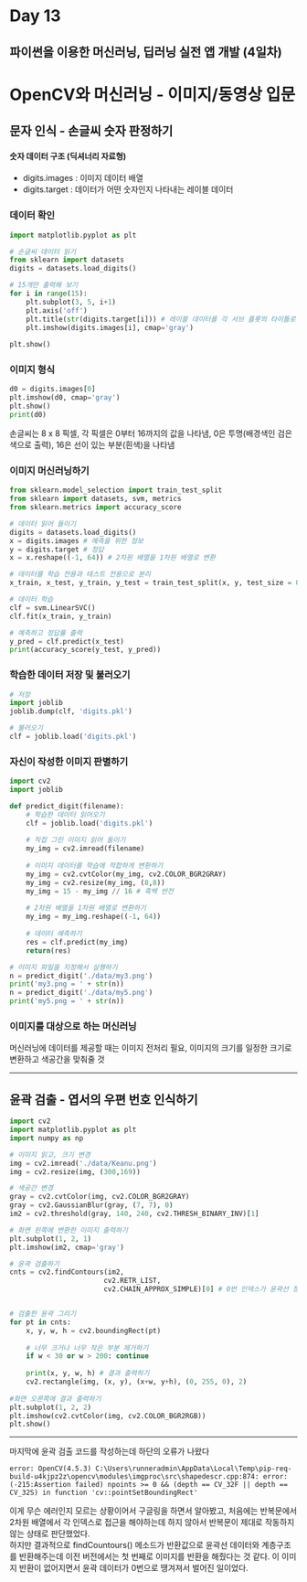 # Day 13
## 파이썬을 이용한 머신러닝, 딥러닝 실전 앱 개발 (4일차)
# OpenCV와 머신러닝 - 이미지/동영상 입문
## 문자 인식 - 손글씨 숫자 판정하기
#### 숫자 데이터 구조 (딕셔너리 자료형)
- digits.images : 이미지 데이터 배열
- digits.target : 데이터가 어떤 숫자인지 나타내는 레이블 데이터

### 데이터 확인
```python
import matplotlib.pyplot as plt

# 손글씨 데이터 읽기
from sklearn import datasets
digits = datasets.load_digits()

# 15개만 출력해 보기
for i in range(15):
    plt.subplot(3, 5, i+1)
    plt.axis('off')
    plt.title(str(digits.target[i])) # 레이블 데이터를 각 서브 플롯의 타이틀로 출력
    plt.imshow(digits.images[i], cmap='gray') 
    
plt.show()
```

### 이미지 형식
```python
d0 = digits.images[0]
plt.imshow(d0, cmap='gray')
plt.show()
print(d0)
```
손글씨는 8 x 8 픽셀, 각 픽셀은 0부터 16까지의 값을 나타냄, 0은 투명(배경색인 검은색으로 출력), 16은 선이 있는 부분(흰색)을 나타냄

### 이미지 머신러닝하기
```python
from sklearn.model_selection import train_test_split
from sklearn import datasets, svm, metrics
from sklearn.metrics import accuracy_score

# 데이터 읽어 들이기
digits = datasets.load_digits()
x = digits.images # 예측을 위한 정보
y = digits.target # 정답
x = x.reshape((-1, 64)) # 2차원 배열을 1차원 배열로 변환

# 데이터를 학습 전용과 테스트 전용으로 분리
x_train, x_test, y_train, y_test = train_test_split(x, y, test_size = 0.2)

# 데이터 학습
clf = svm.LinearSVC()
clf.fit(x_train, y_train)

# 예측하고 정답률 출력
y_pred = clf.predict(x_test)
print(accuracy_score(y_test, y_pred))
```
### 학습한 데이터 저장 및 불러오기
```python
# 저장
import joblib
joblib.dump(clf, 'digits.pkl')

# 불러오기
clf = joblib.load('digits.pkl')
```
### 자신이 작성한 이미지 판별하기
```python
import cv2
import joblib

def predict_digit(filename):
    # 학습한 데이터 읽어오기
    clf = joblib.load('digits.pkl')
    
    # 직접 그린 이미지 읽어 들이기
    my_img = cv2.imread(filename)
    
    # 이미지 데이터를 학습에 적합하게 변환하기
    my_img = cv2.cvtColor(my_img, cv2.COLOR_BGR2GRAY)
    my_img = cv2.resize(my_img, (8,8))
    my_img = 15 - my_img // 16 # 흑백 반전
    
    # 2차원 배열을 1차원 배열로 변환하기
    my_img = my_img.reshape((-1, 64))
    
    # 데이터 예측하기
    res = clf.predict(my_img)
    return(res)

# 이미지 파일을 지정해서 실행하기
n = predict_digit('./data/my3.png')
print('my3.png = ' + str(n))
n = predict_digit('./data/my5.png')
print('my5.png = ' + str(n))
```
### 이미지를 대상으로 하는 머신러닝
머신러닝에 데이터를 제공할 때는 이미지 전처리 필요, 이미지의 크기를 일정한 크기로 변환하고 색공간을 맞춰줄 것

---
## 윤곽 검출 - 엽서의 우편 번호 인식하기
```python
import cv2
import matplotlib.pyplot as plt
import numpy as np

# 이미지 읽고, 크기 변경
img = cv2.imread('./data/Keanu.png')
img = cv2.resize(img, (300,169))

# 색공간 변경
gray = cv2.cvtColor(img, cv2.COLOR_BGR2GRAY)
gray = cv2.GaussianBlur(gray, (7, 7), 0)
im2 = cv2.threshold(gray, 140, 240, cv2.THRESH_BINARY_INV)[1]

# 화면 왼쪽에 변환한 이미지 출력하기
plt.subplot(1, 2, 1)
plt.imshow(im2, cmap='gray')

# 윤곽 검출하기
cnts = cv2.findContours(im2,
                       cv2.RETR_LIST,
                       cv2.CHAIN_APPROX_SIMPLE)[0] # 0번 인덱스가 윤곽선 정보


# 검출한 윤곽 그리기
for pt in cnts:
    x, y, w, h = cv2.boundingRect(pt)
    
    # 너무 크거나 너무 작은 부분 제거하기
    if w < 30 or w > 200: continue
        
    print(x, y, w, h) # 결과 출력하기
    cv2.rectangle(img, (x, y), (x+w, y+h), (0, 255, 0), 2)
        
#화면 오른쪽에 결과 출력하기
plt.subplot(1, 2, 2)
plt.imshow(cv2.cvtColor(img, cv2.COLOR_BGR2RGB))
plt.show()
```
---
마지막에 윤곽 검출 코드를 작성하는데 하단의 오류가 나왔다
```
error: OpenCV(4.5.3) C:\Users\runneradmin\AppData\Local\Temp\pip-req-build-u4kjpz2z\opencv\modules\imgproc\src\shapedescr.cpp:874: error: (-215:Assertion failed) npoints >= 0 && (depth == CV_32F || depth == CV_32S) in function 'cv::pointSetBoundingRect'
```
이게 무슨 에러인지 모르는 상황이어서 구글링을 하면서 알아봤고, 처음에는 반복문에서 2차원 배열에서 각 인덱스로 접근을 해야하는데 하지 않아서 반복문이 제대로 작동하지 않는 상태로 판단했었다.  
하지만 결과적으로 findCountours() 메소드가 반환값으로 윤곽선 데이터와 계층구조를 반환해주는데 이전 버전에서는 첫 번째로 이미지를 반환을 해줬다는 것 같다. 이 이미지 반환이 없어지면서 윤곽 데이터가 0번으로 땡겨져서 벌어진 일이었다.